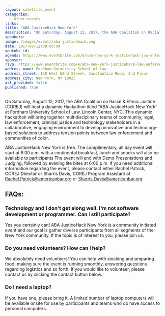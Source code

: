 ```yaml
---
layout: satellite_event
categories:
  - other-events
links:
title: "ABA JusticeHack New York"
description: "On Saturday, August 12, 2017, the ABA Coalition on Racial & Ethnic Justice (COREJ) will host a dynamic Hackathon titled “ABA JusticeHack New York” at Fordham University School of Law, Lincoln Center, NYC. This dynamic hackathon will bring together multidisciplinary teams of community, legal, law enforcement, criminal justice and technology stakeholders in a collaborative, engaging environment to develop innovative and technology-based solutions to address tension points between law enforcement and communities of color."
speakers:
image: /images/events/aba-justicehack.png
date: 2017-08-12T08:00:00
youtube_id:
agenda: https://www.eventbrite.com/e/aba-new-york-justicehack-law-enforcement-communites-of-color-building-alliances-tickets-34865660128
sponsor:
rsvp: https://www.eventbrite.com/e/aba-new-york-justicehack-law-enforcement-communites-of-color-building-alliances-tickets-34865660128
address_name: Fordham University School of Law
address_street: 150 West 62nd Street, Constantino Room, 2nd Floor
address_city: New York, NY 10023
asl_provided: false
published: true
---
```


On Saturday, August 12, 2017, the ABA Coalition on Racial & Ethnic Justice (COREJ) will host a dynamic Hackathon titled “ABA JusticeHack New York” at Fordham University School of Law, Lincoln Center, NYC. This dynamic hackathon will bring together multidisciplinary teams of community, legal, law enforcement, criminal justice and technology stakeholders in a collaborative, engaging environment to develop innovative and technology-based solutions to address tension points between law enforcement and communities of color.

ABA JusticeHack New York is free. The complimentary, all day event will start at 8:00 a.m. with a continental breakfast, lunch and snacks will also be available to participants The event will end with Demo Presentations and Judging, followed by evening lite bites at 6:00 p.m. If you need additional information regarding the event, please contact either Rachel Patrick, COREJ Director or Sharris Davis, COREJ Program Assistant at [Rachel.Patrick@americanbar.org](mailto:Rachel.Patrick@americanbar.org) or [Sharris.Davis@americanbar.org](mailto:Sharris.Davis@americanbar.org)

## FAQs:

### Technology and I don't get along well. I'm not software development or programmer. Can I still participate?
Yes you certainly can! ABA JusticeHack New York is a community initiated event and our goal is gather diverse participants from all segments of the New York community. If the topic is of interest to you, please join us.

### Do you need volunteers? How can I help?
We absolutely need volunteers! You can help with stocking and preparing food, making sure the event is running smoothly, answering questions regarding logistics and so forth. If you would like to volunteer, please contact us by clicking the contact button below.

### Do I need a laptop?
If you have one, please bring it. A limited number of laptop computers will be available onsite for use by participants and teams who do have access to personal computers.
